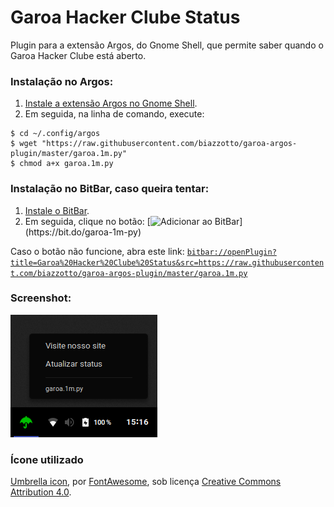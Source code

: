 # Garoa Hacker Clube Status
Plugin para a extensão Argos, do Gnome Shell, que permite saber quando o Garoa Hacker Clube está aberto.

### Instalação no Argos:

1. [Instale a extensão Argos no Gnome Shell](https://extensions.gnome.org/extension/1176/argos/).
2. Em seguida, na linha de comando, execute:
```
$ cd ~/.config/argos
$ wget "https://raw.githubusercontent.com/biazzotto/garoa-argos-plugin/master/garoa.1m.py"
$ chmod a+x garoa.1m.py
```

### Instalação no BitBar, caso queira tentar:
1. [Instale o BitBar](https://getbitbar.com/).
2. Em seguida, clique no botão:
[![Adicionar ao BitBar](https://img.shields.io/static/v1?style=for-the-badge&logo=addthis&message=Adicione+ao+BitBar&color=green&logoColor=white&label=&link="https://bit.do/garoa-1m-py")](https://bit.do/garoa-1m-py)

Caso o botão não funcione, abra este link:
[`bitbar://openPlugin?title=Garoa%20Hacker%20Clube%20Status&src=https://raw.githubusercontent.com/biazzotto/garoa-argos-plugin/master/garoa.1m.py`](https://bit.do/garoa-1m-py)

### Screenshot:
![Screencast](https://raw.githubusercontent.com/biazzotto/garoa-argos-plugin/master/screenshot.png)

### Ícone utilizado
[Umbrella icon](https://fontawesome.com/icons/umbrella), por [FontAwesome](https://fontawesome.com), sob licença [Creative Commons Attribution 4.0](https://fontawesome.com/license).